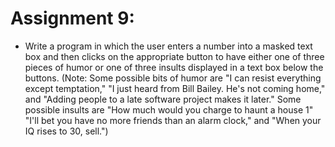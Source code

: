 # Assignment 9:
- Write a program in which the user enters a number into a masked text
box and then clicks on the appropriate button to have either one of three pieces of humor
or one of three insults displayed in a text box below the buttons. (Note: Some possible bits of
humor are "I can resist everything except temptation," "I just heard from Bill Bailey. He's
not coming home," and "Adding people to a late software project makes it later." Some possible
insults are "How much would you charge to haunt a house 1" "I'll bet you have no more
friends than an alarm clock," and "When your IQ rises to 30, sell.")